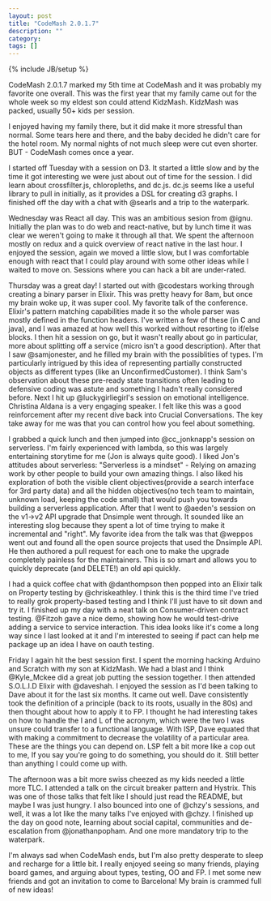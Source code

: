 ```yaml
---
layout: post
title: "CodeMash 2.0.1.7"
description: ""
category:
tags: []
---
```

{% include JB/setup %}

CodeMash 2.0.1.7 marked my 5th time at CodeMash and it was probably my favorite one overall.  This was the first year that my family came out for the whole week so my eldest son could attend KidzMash.  KidzMash was packed, usually 50+ kids per session.

I enjoyed having my family there, but it did make it more stressful than normal.  Some tears here and there, and the baby decided he didn't care for the hotel room.  My normal nights of not much sleep were cut even shorter.  BUT - CodeMash comes once a year.

I started off Tuesday with a session on D3.  It started a little slow and by the time it got interesting we were just about out of time for the session.  I did learn about crossfilter.js, chloropleths, and dc.js.  dc.js seems like a useful library to pull in initially, as it provides a DSL for creating d3 graphs.  I finished off the day with a chat with @searls and a trip to the waterpark.

Wednesday was React all day.  This was an ambitious sesion from @ignu.  Initially the plan was to do web and react-native, but by lunch time it was clear we weren't going to make it through all that.  We spent the afternoon mostly on redux and a quick overview of react native in the last hour.  I enjoyed the session, again we moved a little slow, but I was comfortable enough with react that I could play around with some other ideas while I waited to move on.  Sessions where you can hack a bit are under-rated.

Thursday was a great day!  I started out with @codestars working through creating a binary parser in Elixir.  This was pretty heavy for 8am, but once my brain woke up, it was super cool.  My favorite talk of the conference.  Elixir's pattern matching capabilities made it so the whole parser was mostly defined in the function headers.  I've written a few of these (in C and java), and I was amazed at how well this worked without resorting to if/else blocks.  I then hit a session on go, but it wasn't really about go in particular, more about splitting off a service (micro isn't a good description).  After that I saw @samjonester, and he filled my brain with the possiblities of types.  I'm particularly intrigued by this idea of representing partially constructed objects as different types (like an UnconfirmedCustomer).  I think Sam's observation about these pre-ready state transitions often leading to defensive coding was astute and something I hadn't really considered before.  Next I hit up @luckygirliegirl's session on emotional intelligence.  Christina Aldana is a very engaging speaker.  I felt like this was a good reinforcement after my recent dive back into Crucial Conversations.  The key take away for me was that you can control how you feel about something.

I grabbed a quick lunch and then jumped into @cc_jonknapp's session on serverless.  I'm fairly experienced with lambda, so this was largely entertaining storytime for me (Jon is always quite good).  I liked Jon's attitudes about serverless:  "Serverless is a mindset" - Relying on amazing work by other people to build your own amazing things.  I also liked his exploration of both the visible client objectives(provide a search interface for 3rd party data)  and all the hidden objectives(no tech team to maintain, unknown load, keeping the code small) that would push you towards building a serverless application.  After that I went to @aeden's session on the v1->v2 API upgrade that Dnsimple went through.  It sounded like an interesting slog because they spent a lot of time trying to make it incremental and "right".  My favorite idea from the talk was that @weppos went out and found all the open source projects that used the Dnsimple API.  He then authored a pull request for each one to make the upgrade completely painless for the maintainers.  This is so smart and allows you to quickly deprecate (and DELETE!) an old api quickly.

I had a quick coffee chat with @danthompson then popped into an Elixir talk on Property testing by @chriskeathley.  I think this is the third time I've tried to really grok property-based testing and I think I'll just have to sit down and try it.  I finished up my day with a neat talk on Consumer-driven contract testing.  @Fitzoh gave a nice demo, showing how he would test-drive adding a service to service interaction.  This idea looks like it's come a long way since I last looked at it and I'm interested to seeing if pact can help me package up an idea I have on oauth testing.

Friday I again hit the best session first.  I spent the morning hacking Arduino and Scratch with my son at KidzMash.  We had a blast and I think @Kyle_Mckee did a great job putting the session together.  I then attended S.O.L.I.D Elixir with @daveshah.  I enjoyed the session as I'd been talking to Dave about it for the last six months.  It came out well.  Dave consistently took the definition of a principle (back to its roots, usually in the 80s) and then thought about how to apply it to FP.  I thought he had interesting takes on how to handle the I and L of the acronym, which were the two I was unsure could transfer to a functional language.  With ISP, Dave equated that with making a commitment to decrease the volatility of a particular area. These are the things you can depend on.  LSP felt a bit more like a cop out to me,  If you say you're going to do something, you should do it.  Still better than anything I could come up with.

The afternoon was a bit more swiss cheezed as my kids needed a little more TLC.  I attended a talk on the circuit breaker pattern and Hystrix.  This was one of those talks that felt like I should just read the README, but maybe I was just hungry.  I also bounced into one of @chzy's sessions, and well, it was a lot like the many talks I've enjoyed with @chzy. I finished up the day on good note, learning about social capital, communities and de-escalation from @jonathanpopham.  And one more mandatory trip to the waterpark.

I'm always sad when CodeMash ends, but I'm also pretty desperate to sleep and recharge for a little bit.  I really enjoyed seeing so many friends, playing board games, and arguing about types, testing, OO and FP.  I met some new friends and got an invitation to come to Barcelona!  My brain is crammed full of new ideas!
